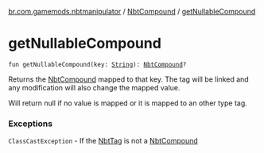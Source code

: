 [br.com.gamemods.nbtmanipulator](../index.md) / [NbtCompound](index.md) / [getNullableCompound](./get-nullable-compound.md)

# getNullableCompound

`fun getNullableCompound(key: `[`String`](https://kotlinlang.org/api/latest/jvm/stdlib/kotlin/-string/index.html)`): `[`NbtCompound`](index.md)`?`

Returns the [NbtCompound](index.md) mapped to that key. The tag will be linked and any modification will
also change the mapped value.

Will return null if no value is mapped or it is mapped to an other type tag.

### Exceptions

`ClassCastException` - If the [NbtTag](../-nbt-tag/index.md) is not a [NbtCompound](index.md)
